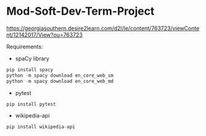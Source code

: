 # Mod-Soft-Dev-Term-Project
https://georgiasouthern.desire2learn.com/d2l/le/content/763723/viewContent/12142017/View?ou=763723

Requirements:

- spaCy library
```python
pip install spacy
python -m spacy download en_core_web_sm
python -m spacy download en_core_web_md
```
- pytest
```python
pip install pytest
```
- wikipedia-api
```python
pip install wikipedia-api
```